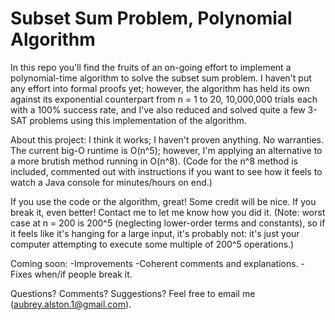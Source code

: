 Subset Sum Problem, Polynomial Algorithm
===================

In this repo you'll find the fruits of an on-going effort to implement a polynomial-time algorithm to solve the subset sum problem.  I haven't put any effort into formal proofs yet; however, the algorithm has held its own against its exponential counterpart from n = 1 to 20, 10,000,000 trials each with a 100% success rate, and I've also reduced and solved quite a few 3-SAT problems using this implementation of the algorithm.

About this project:
I think it works; I haven't proven anything.  No warranties.
The current big-O runtime is O(n^5); however, I'm applying an alternative to a more brutish method running in O(n^8).  (Code for the n^8 method is included, commented out with instructions if you want to see how it feels to watch a Java console for minutes/hours on end.)

If you use the code or the algorithm, great!  Some credit will be nice.  If you break it, even better!  Contact me to let me know how you did it.  (Note: worst case at n = 200 is 200^5 (neglecting lower-order terms and constants), so if it feels like it's hanging for a large input, it's probably not: it's just your computer attempting to execute some multiple of 200^5 operations.)

Coming soon:
-Improvements
-Coherent comments and explanations.
-Fixes when/if people break it.

Questions?  Comments?  Suggestions?  Feel free to email me (aubrey.alston.1@gmail.com).



